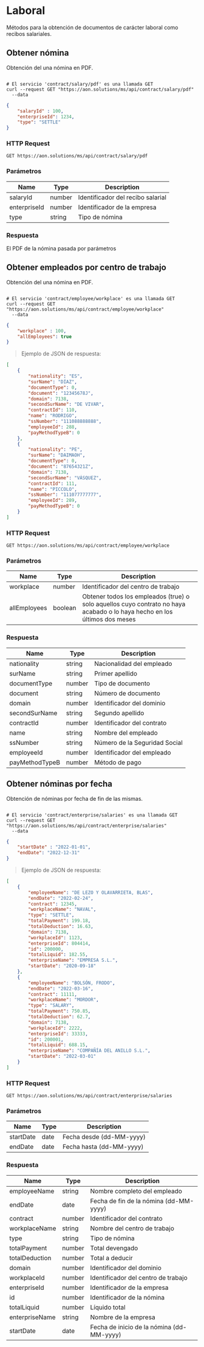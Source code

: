 # Laboral
Métodos para la obtención de documentos de carácter laboral como recibos salariales.

## Obtener nómina
Obtención del una nómina en PDF.

```shell

# El servicio 'contract/salary/pdf' es una llamada GET
curl --request GET "https://aon.solutions/ms/api/contract/salary/pdf"
  --data
```
```json
{
    "salaryId" : 100,
    "enterpriseId": 1234,
    "type": "SETTLE"
}
```

### HTTP Request

`GET https://aon.solutions/ms/api/contract/salary/pdf`

### Parámetros

| Name |  Type  | Description |
|------|--------|-------------|
| salaryId      | number | Identificador del recibo salarial  |
| enterpriseId  | number | Identificador de la empresa        |
| type          | string | Tipo de nómina                     |

### Respuesta

El PDF de la nómina pasada por parámetros

## Obtener empleados por centro de trabajo
Obtención del una nómina en PDF.

```shell

# El servicio 'contract/employee/workplace' es una llamada GET
curl --request GET "https://aon.solutions/ms/api/contract/employee/workplace"
  --data
```
```json
{
    "workplace" : 100,
    "allEmployees": true
}
```

> Ejemplo de JSON de respuesta:

```json
[
    {
        "nationality": "ES",
        "surName": "DÍAZ",
        "documentType": 0,
        "document": "12345678J",
        "domain": 7138,
        "secondSurName": "DE VIVAR",
        "contractId": 110,
        "name": "RODRIGO",
        "ssNumber": "111088888888",
        "employeeId": 288,
        "payMethodTypeB": 0
    },
    {
        "nationality": "PE",
        "surName": "DAIMAOH",
        "documentType": 0,
        "document": "87654321Z",
        "domain": 7138,
        "secondSurName": "VÁSQUEZ",
        "contractId": 111,
        "name": "PICCOLO",
        "ssNumber": "111077777777",
        "employeeId": 289,
        "payMethodTypeB": 0
    }
]  
```

### HTTP Request

`GET https://aon.solutions/ms/api/contract/employee/workplace`

### Parámetros

| Name |  Type  | Description |
|------|--------|-------------|
| workplace     | number  | Identificador del centro de trabajo  |
| allEmployees  | boolean | Obtener todos los empleados (true) o solo aquellos cuyo contrato no haya acabado o lo haya hecho en los últimos dos meses |

### Respuesta

| Name |  Type  | Description |
|------|--------|-------------|
| nationality    | string | Nacionalidad del empleado       |
| surName        | string | Primer apellido                 |
| documentType   | number | Tipo de documento               |
| document       | string | Número de documento             |
| domain         | number | Identificador del dominio       |
| secondSurName  | string | Segundo apellido                |
| contractId     | number | Identificador del contrato      |
| name           | string | Nombre del empleado             |
| ssNumber       | string | Número de la Seguridad Social   |
| employeeId     | number | Identificador del empleado      |
| payMethodTypeB | number | Método de pago                  |

## Obtener nóminas por fecha
Obtención de nóminas por fecha de fin de las mismas.

```shell

# El servicio 'contract/enterprise/salaries' es una llamada GET
curl --request GET "https://aon.solutions/ms/api/contract/enterprise/salaries"
  --data
```
```json
{
    "startDate" : "2022-01-01",
    "endDate": "2022-12-31"
}
```

> Ejemplo de JSON de respuesta:

```json
[
    {
        "employeeName": "DE LEZO Y OLAVARRIETA, BLAS",
        "endDate": "2022-02-24",
        "contract": 12345,
        "workplaceName": "NAVAL",
        "type": "SETTLE",
        "totalPayment": 199.18,
        "totalDeduction": 16.63,
        "domain": 7138,
        "workplaceId": 1123,
        "enterpriseId": 804414,
        "id": 200000,
        "totalLiquid": 182.55,
        "enterpriseName": "EMPRESA S.L.",
        "startDate": "2020-09-18"
    },
    {
        "employeeName": "BOLSÓN, FRODO",
        "endDate": "2022-03-16",
        "contract": 11111,
        "workplaceName": "MORDOR",
        "type": "SALARY",
        "totalPayment": 750.85,
        "totalDeduction": 62.7,
        "domain": 7138,
        "workplaceId": 2222,
        "enterpriseId": 33333,
        "id": 200001,
        "totalLiquid": 688.15,
        "enterpriseName": "COMPAÑÍA DEL ANILLO S.L.",
        "startDate": "2022-03-01"
    }
]  
```

### HTTP Request

`GET https://aon.solutions/ms/api/contract/enterprise/salaries`

### Parámetros

| Name |  Type  | Description |
|------|--------|-------------|
| startDate     | date  | Fecha desde (dd-MM-yyyy)  |
| endDate       | date  | Fecha hasta (dd-MM-yyyy)  |

### Respuesta

| Name |  Type  | Description |
|------|--------|-------------|
| employeeName   | string | Nombre completo del empleado                |
| endDate        | date   | Fecha de fin de la nómina (dd-MM-yyyy)      |
| contract       | number | Identificador del contrato                  |
| workplaceName  | string | Nombre del centro de trabajo                |
| type           | string | Tipo de nómina                              |
| totalPayment   | number | Total devengado                             |
| totalDeduction | number | Total a deducir                             |
| domain         | number | Identificador del dominio                   |
| workplaceId    | number | Identificador del centro de trabajo         |
| enterpriseId   | number | Identificador de la empresa                 |
| id             | number | Identificador de la nómina                  |
| totalLiquid    | number | Líquido total                               |
| enterpriseName | string | Nombre de la empresa                        |
| startDate      | date   | Fecha de inicio de la nómina (dd-MM-yyyy)   |
